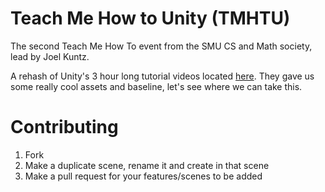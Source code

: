 Teach Me How to Unity (TMHTU)
=====

The second Teach Me How To event from the SMU CS and Math society, lead by Joel Kuntz.

A rehash of Unity's 3 hour long tutorial videos located [here](http://unity3d.com/learn/tutorials/projects/space-shooter). They gave us some really cool assets and baseline, let's see where we can take this.

Contributing
=====

1. Fork
2. Make a duplicate scene, rename it and create in that scene
3. Make a pull request for your features/scenes to be added


